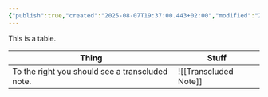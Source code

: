 ```yaml
---
{"publish":true,"created":"2025-08-07T19:37:00.443+02:00","modified":"2025-08-07T20:22:54.771+02:00","cssclasses":""}
---
```


This is a table.


| Thing                                           | Stuff                                      |
| ----------------------------------------------- | ------------------------------------------ |
| To the right you should see a transcluded note. | ![[Transcluded Note]] |

